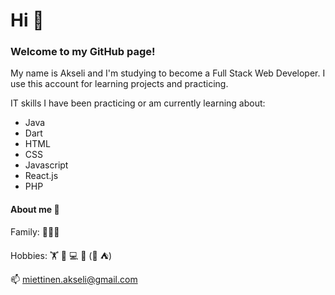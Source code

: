# Hi 👋

### Welcome to my GitHub page!

My name is Akseli and I'm studying to become a Full Stack Web Developer. I use this account for learning projects and practicing. 

IT skills I have been practicing or am currently learning about:
  - Java
  - Dart
  - HTML
  - CSS
  - Javascript
  - React.js
  - PHP


#### About me :blond_haired_person:
Family: :family_man_woman_girl:	

Hobbies: :weight_lifting:	:running:	:computer: :juggling_person:	  (:hiking_boot: :tent:)


📫 miettinen.akseli@gmail.com
